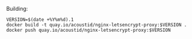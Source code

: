 Building:

    VERSION=$(date +%Y%m%d).1
    docker build -t quay.io/acoustid/nginx-letsencrypt-proxy:$VERSION .
    docker push quay.io/acoustid/nginx-letsencrypt-proxy:$VERSION

